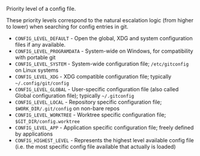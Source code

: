 Priority level of a config file.

These priority levels correspond to the natural escalation logic (from higher to lower) when searching for config entries in git.

  * `CONFIG_LEVEL_DEFAULT` - Open the global, XDG and system configuration files if any available.
  * `CONFIG_LEVEL_PROGRAMDATA` - System-wide on Windows, for compatibility with portable git
  * `CONFIG_LEVEL_SYSTEM` - System-wide configuration file; `/etc/gitconfig` on Linux systems
  * `CONFIG_LEVEL_XDG` - XDG compatible configuration file; typically `~/.config/git/config`
  * `CONFIG_LEVEL_GLOBAL` - User-specific configuration file (also called Global configuration file); typically `~/.gitconfig`
  * `CONFIG_LEVEL_LOCAL` - Repository specific configuration file; `$WORK_DIR/.git/config` on non-bare repos
  * `CONFIG_LEVEL_WORKTREE` - Worktree specific configuration file; `$GIT_DIR/config.worktree`
  * `CONFIG_LEVEL_APP` - Application specific configuration file; freely defined by applications
  * `CONFIG_HIGHEST_LEVEL` - Represents the highest level available config file (i.e. the most specific config file available that actually is loaded)
